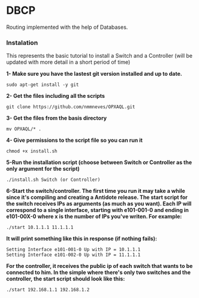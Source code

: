 # DBCP

Routing implemented with the help of Databases.

### Instalation

This represents the basic tutorial to install a Switch and a Controller (will be updated with more detail in a short period of time)

**1- Make sure you have the lastest git version installed and up to date.**
```
sudo apt-get install -y git
```
**2- Get the files including all the scripts**
```
git clone https://github.com/nmmneves/OPXAQL.git
```
**3- Get the files from the basis directory**
```
mv OPXAQL/* .
```
**4- Give permissions to the script file so you can run it**
```
chmod +x install.sh
```
**5-Run the installation script (choose between Switch or Controller as the only argument for the script)**
```
./install.sh Switch (or Controller)
```
**6-Start the switch/controller. The first time you run it may take a while since it's compiling and creating a Antidote release.
The start script for the switch receives IPs as arguments (as much as you want). Each IP will correspond to a single interface, starting with e101-001-0 and ending in e101-00X-0 where x is the number of IPs you've writen. For example:**
```
./start 10.1.1.1 11.1.1.1

```
**It will print something like this in response (if nothing fails):**
```
Setting Interface e101-001-0 Up with IP = 10.1.1.1
Setting Interface e101-002-0 Up with IP = 11.1.1.1
```
**For the controller, it receives the public ip of each switch that wants to be connected to him. In the simple where there's only two switches and the controller, the start script should look like this:**
```
./start 192.168.1.1 192.168.1.2

```
